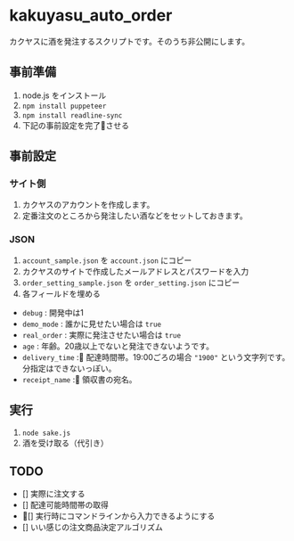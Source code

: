 # kakuyasu_auto_order
カクヤスに酒を発注するスクリプトです。そのうち非公開にします。

## 事前準備
1. node.js をインストール
2. `npm install puppeteer`
3. `npm install readline-sync`
4. 下記の事前設定を完了させる

## 事前設定
### サイト側
1. カクヤスのアカウントを作成します。
2. 定番注文のところから発注したい酒などをセットしておきます。

### JSON
1. `account_sample.json` を `account.json` にコピー
2. カクヤスのサイトで作成したメールアドレスとパスワードを入力
3. `order_setting_sample.json` を `order_setting.json` にコピー
4. 各フィールドを埋める

- `debug` : 開発中は1
- `demo_mode` : 誰かに見せたい場合は `true`
- `real_order` : 実際に発注させたい場合は `true`
- `age` : 年齢。20歳以上でないと発注できないようです。
- `delivery_time` : 配達時間帯。19:00ごろの場合 `"1900"` という文字列です。分指定はできないっぽい。
- `receipt_name` : 領収書の宛名。

## 実行
1. `node sake.js`
2. 酒を受け取る（代引き）

## TODO
- [] 実際に注文する
- [] 配達可能時間帯の取得
- [] 実行時にコマンドラインから入力できるようにする
- [] いい感じの注文商品決定アルゴリズム